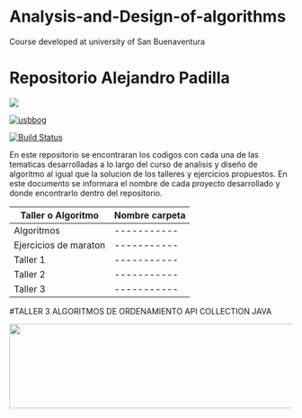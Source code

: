 # Analysis-and-Design-of-algorithms
Course developed at university of San Buenaventura
# Repositorio Alejandro Padilla

![](https://www.usbbog.edu.co/wp-content/uploads/2019/12/logo_usbbog.png)

[![usbbog](https://img1.freepng.es/20180718/rgh/kisspng-computer-icons-icon-design-encapsulated-postscript-more-info-icon-5b4fcee4a128a8.7836483215319569646601.jpg)](https://www.usbbog.edu.co/)

[![Build Status](https://travis-ci.org/joemccann/dillinger.svg?branch=master)](https://travis-ci.org/joemccann/dillinger)

En este repositorio se encontraran los codigos con cada una de las tematicas desarrolladas a lo largo del curso de analisis
y diseño de algoritmo al igual que la solucion de los talleres y ejercicios propuestos. En este documento se informara el nombre de cada proyecto desarrollado y donde encontrarlo dentro del repositorio. 

| Taller o Algoritmo | Nombre carpeta |
| ------ | ------ |
| Algoritmos | ----------- |
| Ejercicios de maraton | ----------- |
| Taller 1 | ----------- |
| Taller 2 | ----------- |
| Taller 3 | ----------- |


#TALLER 3 
ALGORITMOS DE ORDENAMIENTO API COLLECTION JAVA


<!DOCTYPE html>
<html>
    <head>
    <body>
      <img src="https://cdn4.creativecirclemedia.com/fortstockton/original/20200310-084859-Coronavirus%20logo.jpg"width="600"
     height="150">
    </body>
</html>


